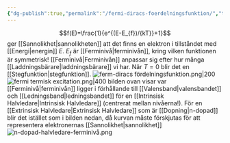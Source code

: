 ```yaml
---
{"dg-publish":true,"permalink":"/fermi-diracs-foerdelningsfunktion/","tags":["komponentfysik"]}
---
```


$$f(E)=\frac{1}{e^{(E-E_{f})/{kT}}+1}$$
ger [[Sannolikhet\|sannolikheten]] att det finns en elektron i tillståndet med [[Energi\|energin]] $E$. $E_{f}$ är [[Ferminivå\|ferminivån]], kring vilken funktionen är symmetrisk! [[Ferminivå\|Ferminivån]] anpassar sig efter hur många [[Laddningsbärare\|laddningsbärare]] vi har. När $T=0$ blir det en [[Stegfunktion\|stegfunktion]].
![ferm-diracs fördelningsfunktion.png|200](/img/user/images/ferm-diracs%20f%C3%B6rdelningsfunktion.png)
![fermi termisk excitation.png|400](/img/user/images/fermi%20termisk%20excitation.png)
bilden ovan visar var [[Ferminivå\|ferminivån]] ligger i förhållande till [[Valensband\|valensbandet]] och [[Ledningsband\|ledningsbandet]] för en [[Intrinsisk Halvledare\|Intrinsisk Halvledare]] (centrerat mellan nivåerna!). För en [[Extrinsisk Halvledare\|Extrinsisk Halvledare]] som är [[Dopning\|n-dopad]] blir det istället som i bilden nedan, då kurvan måste förskjutas för att representera elektronernas [[Sannolikhet\|sannolikhet]]
![n-dopad-halvledare-ferminivå.png](/img/user/images/n-dopad-halvledare-ferminiv%C3%A5.png)